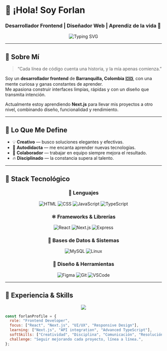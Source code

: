 # 👋 ¡Hola! Soy Forlan  

### Desarrollador Frontend | Diseñador Web | Aprendiz de la vida 🌱  

<div align="center">
  <img src="https://readme-typing-svg.herokuapp.com?font=Fira+Code&size=22&duration=3000&pause=1000&color=00D9FF&center=true&vCenter=true&width=600&lines=Desarrollador+Frontend;Apasionado+por+el+diseño+web;Creativo+y+disciplinado;Siempre+aprendiendo+🔥" alt="Typing SVG" />
</div>

---

## 🧠 Sobre Mí  

> “Cada línea de código cuenta una historia, y la mía apenas comienza.”  

Soy un **desarrollador frontend** de **Barranquilla, Colombia 🇨🇴**, con una mente curiosa y ganas constantes de aprender.  
Me apasiona construir interfaces limpias, rápidas y con un diseño que transmita intención.  

Actualmente estoy aprendiendo **Next.js** para llevar mis proyectos a otro nivel, combinando diseño, funcionalidad y rendimiento.  

---

## 🎯 Lo Que Me Define  

- 💡 **Creativo** — busco soluciones elegantes y efectivas.  
- 🧩 **Autodidacta** — me encanta aprender nuevas tecnologías.  
- 🤝 **Colaborador** — trabajar en equipo siempre mejora el resultado.  
- 🔥 **Disciplinado** — la constancia supera al talento.  

---

## 🧰 Stack Tecnológico  

<div align="center">

### 🚀 Lenguajes  
![HTML](https://img.shields.io/badge/HTML5-E34F26?style=for-the-badge&logo=html5&logoColor=white)
![CSS](https://img.shields.io/badge/CSS3-1572B6?style=for-the-badge&logo=css3&logoColor=white)
![JavaScript](https://img.shields.io/badge/JavaScript-F7DF1E?style=for-the-badge&logo=javascript&logoColor=black)
![TypeScript](https://img.shields.io/badge/TypeScript-3178C6?style=for-the-badge&logo=typescript&logoColor=white)

### ⚛️ Frameworks & Librerías  
![React](https://img.shields.io/badge/React-20232A?style=for-the-badge&logo=react&logoColor=61DAFB)
![Next.js](https://img.shields.io/badge/Next.js-000000?style=for-the-badge&logo=nextdotjs&logoColor=white)
![Express](https://img.shields.io/badge/Express-404D59?style=for-the-badge)

### 💾 Bases de Datos & Sistemas  
![MySQL](https://img.shields.io/badge/MySQL-00758F?style=for-the-badge&logo=mysql&logoColor=white)
![Linux](https://img.shields.io/badge/Linux-FCC624?style=for-the-badge&logo=linux&logoColor=black)

### 🎨 Diseño & Herramientas  
![Figma](https://img.shields.io/badge/Figma-F24E1E?style=for-the-badge&logo=figma&logoColor=white)
![Git](https://img.shields.io/badge/Git-F05032?style=for-the-badge&logo=git&logoColor=white)
![VSCode](https://img.shields.io/badge/VSCode-0078D4?style=for-the-badge&logo=visualstudiocode&logoColor=white)

</div>

---

## 💼 Experiencia & Skills  

<div align="center">

<img src="https://komarev.com/ghpvc/?username=Forlan29&color=blueviolet&style=for-the-badge" />

</div>

```javascript
const forlanProfile = {
  role: "Frontend Developer",
  focus: ["React", "Next.js", "UI/UX", "Responsive Design"],
  learning: ["Next.js", "API integration", "Advanced TypeScript"],
  softSkills: ["Creatividad", "Disciplina", "Comunicación", "Resolución de problemas"],
  challenge: "Seguir mejorando cada proyecto, línea a línea.",
};
```

